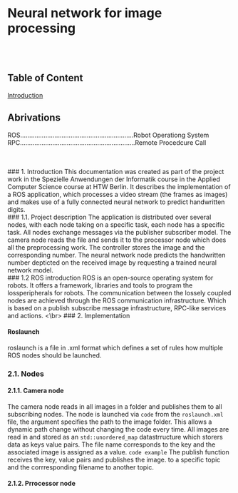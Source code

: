 # Neural network for image processing
</br></br>

## Table of Content
[Introduction](#introduction)

## Abrivations
ROS...............................................................Robot Operationg System
RPC................................................................Remote Procedcure Call
</br></br></br>

<a name="introduction"/>
### 1. Introduction
This documentation was created as part of the project work in the Spezielle Anwendungen der Informatik course in the Applied Computer Science course at HTW Berlin. It describes the implementation of a ROS application, which processes a video stream (the frames as images) and makes use of a fully connected neural network to predict handwritten digits.
</br>
### 1.1.  Project description
The application is distributed over several nodes, with each node taking on a specific task, each node has a specific task. All nodes exchange messages via the publisher subscriber model. The camera node reads the file and sends it to the processor node which does all the preprocessing work. The controller stores the image and the corresponding number. The neural network node predicts the handwritten number depticted on the received image by requesting a trained neural network model.
</br>
### 1.2 ROS introduction
ROS  is an open-source operating system for robots.  It offers a framework, libraries and tools to program the lossperipherals for robots. The communication between the lossely coupled nodes are achieved through the ROS communication infrastructure. Which is based on a publish subscribe message infrastructure, RPC-like services and actions. 
<\br>
### 2. Implementation

#### Roslaunch
roslaunch is a file in .xml format which defines a set of rules how multiple ROS nodes should be launched. 
</br>
### 2.1. Nodes
#### 2.1.1. Camera node
The camera node reads in all images in a folder and publishes them to all subscribing nodes.
The node is launched via ``code`` from the ```roslaunch.xml``` file, the argument specifies the path to the image folder. This allows a dynamic path change without changing the code every time. 
All images are read in and stored as an ```std::unordered_map``` datastrructure which storers data as keys value pairs. The file name corresponds to the key and the associated image is assigned as a value.
``` code example ```
The publish function receives the key, value pairs and publishes the image. to a specific topic and the corrresponding filename to another topic.

#### 2.1.2. Prrocessor node
